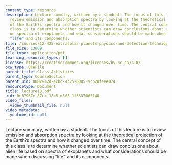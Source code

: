 ```yaml
---
content_type: resource
description: Lecture summary, written by a student. The focus of this lecture is to
  review emission and absorption spectra by looking at the theoretical projection
  of the Earth?s spectra and how it changed over time. The central concept of this
  class is to determine whether scientists can draw conclusions about alien life based
  on spectra of exoplanets and what considerations should be made when discussing
  "life" and its components.
file: /courses/12-425-extrasolar-planets-physics-and-detection-techniques-fall-2007/0c87957e87cc18b5d6651f5337065140_lecture18.pdf
file_size: 13809
file_type: application/pdf
learning_resource_types: []
license: https://creativecommons.org/licenses/by-nc-sa/4.0/
ocw_type: OCWFile
parent_title: Class Activities
parent_type: CourseSection
parent_uid: 0082942d-ecbc-4c75-6085-9cb28feee074
resourcetype: Document
title: lecture18.pdf
uid: 0c87957e-87cc-18b5-d665-1f5337065140
video_files:
  video_thumbnail_file: null
video_metadata:
  youtube_id: null
---
```

Lecture summary, written by a student. The focus of this lecture is to review emission and absorption spectra by looking at the theoretical projection of the Earth?s spectra and how it changed over time. The central concept of this class is to determine whether scientists can draw conclusions about alien life based on spectra of exoplanets and what considerations should be made when discussing "life" and its components.
